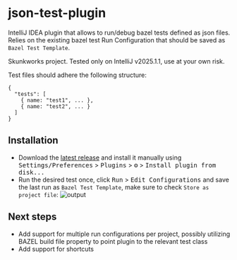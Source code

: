 # json-test-plugin

<!-- Plugin description -->
IntelliJ IDEA plugin that allows to run/debug bazel tests defined as json files. Relies on the existing bazel test Run Configuration that should be saved as `Bazel Test Template`.
<!-- Plugin description end -->

Skunkworks project. Tested only on IntelliJ v2025.1.1, use at your own risk.

Test files should adhere the following structure:

```
{
  "tests": [
    { name: "test1", ... },
    { name: "test2", ... }
  ]
}
```

## Installation

-  Download the [latest release](https://github.com/sqshq/json-test-plugin/releases/latest) and install it manually using
  <kbd>Settings/Preferences</kbd> > <kbd>Plugins</kbd> > <kbd>⚙️</kbd> > <kbd>Install plugin from disk...</kbd>
- Run the desired test once, click <kbd>Run</kbd> > <kbd>Edit Configurations</kbd> and save the last run as  `Bazel Test Template`, make sure to check `Store as project file`:
  ![output](https://github.com/user-attachments/assets/669d370d-4af1-4595-8bc3-681ad055e6d1)


## Next steps

- Add support for multiple run configurations per project, possibly utilizing BAZEL build file property to point plugin to the relevant test class
- Add support for shortcuts
